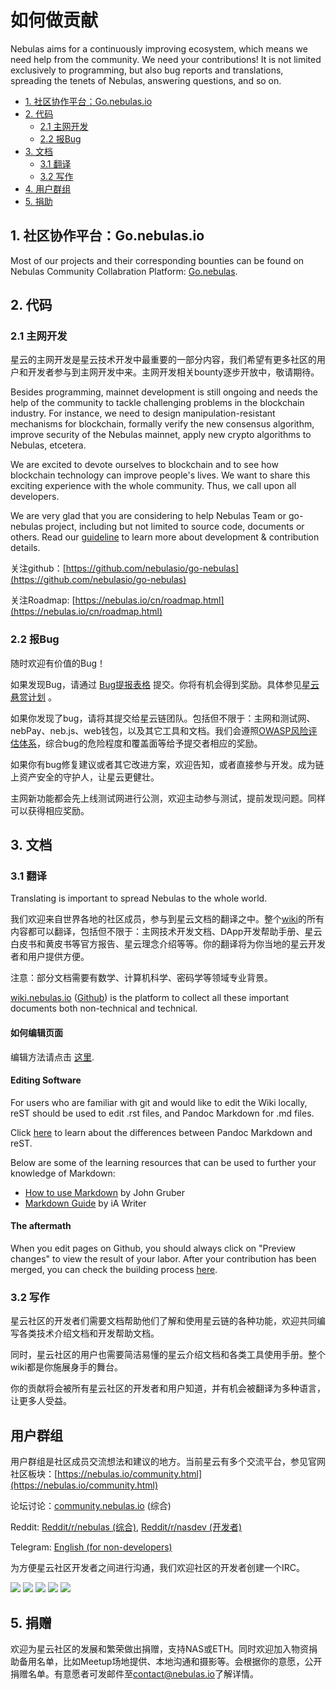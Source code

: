 # 如何做贡献

Nebulas aims for a continuously improving ecosystem, which means we need help from the community. We need your contributions! It is not limited exclusively to programming, but also bug reports and translations, spreading the tenets of Nebulas, answering questions, and so on.

* [1. 社区协作平台：Go.nebulas.io](#id1)
* [2. 代码](#id2)
	* [2.1 主网开发](#id3)
	* [2.2 报Bug](#id4)
* [3. 文档](#id5)
	* [3.1 翻译](#id6)
	* [3.2 写作](#id7)
* [4. 用户群组](#id8)
* [5. 捐助](#id9)


## 1. 社区协作平台：Go.nebulas.io

Most of our projects and their corresponding bounties can be found on Nebulas Community Collabration Platform: [Go.nebulas](http://go.nebulas.io).


## 2. 代码

### 2.1 主网开发

星云的主网开发是星云技术开发中最重要的一部分内容，我们希望有更多社区的用户和开发者参与到主网开发中来。主网开发相关bounty逐步开放中，敬请期待。

Besides programming, mainnet development is still ongoing and needs the help of the community to tackle challenging problems in the blockchain industry. For instance, we need to design manipulation-resistant mechanisms for blockchain, formally verify the new consensus algorithm, improve security of the Nebulas mainnet, apply new crypto algorithms to Nebulas, etcetera.

We are excited to devote ourselves to blockchain and to see how blockchain technology can improve people's lives. We want to share this exciting experience with the whole community. Thus, we call upon all developers.

We are very glad that you are considering to help Nebulas Team or
go-nebulas project, including but not limited to source code, documents
or others. Read our [guideline](go-nebulas/develop/contribute.md) to learn more about development &
contribution details.

关注github：[https://github.com/nebulasio/go-nebulas](https://github.com/nebulasio/go-nebulas)

关注Roadmap: [https://nebulas.io/cn/roadmap.html](https://nebulas.io/cn/roadmap.html) 


### 2.2 报Bug

随时欢迎有价值的Bug！

如果发现Bug，请通过 [Bug提报表格](https://goo.gl/forms/5ysl61Mjpn6yDEuN2) 提交。你将有机会得到奖励。具体参见[星云悬赏计划](bounty-program) 。

如果你发现了bug，请将其提交给星云链团队。包括但不限于：主网和测试网、nebPay、neb.js、web钱包，以及其它工具和文档。我们会遵照[OWASP风险评估体系](https://www.owasp.org/index.php/OWASP_Risk_Rating_Methodology)，综合bug的危险程度和覆盖面等给予提交者相应的奖励。

如果你有bug修复建议或者其它改进方案，欢迎告知，或者直接参与开发。成为链上资产安全的守护人，让星云更健壮。

主网新功能都会先上线测试网进行公测，欢迎主动参与测试，提前发现问题。同样可以获得相应奖励。



## 3. 文档

### 3.1 翻译

Translating is important to spread Nebulas to the whole world.


我们欢迎来自世界各地的社区成员，参与到星云文档的翻译之中。整个[wiki](https://wiki.nebulas.io)的所有内容都可以翻译，包括但不限于：主网技术开发文档、DApp开发帮助手册、星云白皮书和黄皮书等官方报告、星云理念介绍等等。你的翻译将为你当地的星云开发者和用户提供方便。

注意：部分文档需要有数学、计算机科学、密码学等领域专业背景。

[wiki.nebulas.io](https://wiki.nebulas.io) ([Github](https://github.com/nebulasio/nebdocs)) is the platform to collect all these important documents both non-technical and technical.




#### 如何编辑页面

编辑方法请点击 [这里](wiki-using-guide).

#### Editing Software
For users who are familiar with git and would like to edit the Wiki locally, reST should be used to edit .rst files, and Pandoc Markdown for .md files.

Click [here](http://www.unexpected-vortices.com/doc-notes/markdown-and-rest-compared.html) to learn about the differences between Pandoc Markdown and reST. 

Below are some of the learning resources that can be used to further your knowledge of Markdown:

- [How to use Markdown](https://daringfireball.net/projects/markdown/syntax) by John Gruber
- [Markdown Guide](https://ia.net/writer/support/general/markdown-guide) by iA Writer

#### The aftermath

When you edit pages on Github, you should always click on "Preview changes" to view the result of your labor. After your contribution has been merged, you can check the building process [here](https://readthedocs.org/projects/nebdocs/builds/).



### 3.2 写作

星云社区的开发者们需要文档帮助他们了解和使用星云链的各种功能，欢迎共同编写各类技术介绍文档和开发帮助文档。

同时，星云社区的用户也需要简洁易懂的星云介绍文档和各类工具使用手册。整个wiki都是你施展身手的舞台。

你的贡献将会被所有星云社区的开发者和用户知道，并有机会被翻译为多种语言，让更多人受益。


## 用户群组

用户群组是社区成员交流想法和建议的地方。当前星云有多个交流平台，参见官网社区板块：[https://nebulas.io/community.html](https://nebulas.io/community.html)

论坛讨论：[community.nebulas.io](https://community.nebulas.io) (综合)

Reddit: [Reddit/r/nebulas (综合)](https://reddit.com/r/nebulas), [Reddit/r/nasdev (开发者)](https://reddit.com/r/nasdev)

Telegram: [English (for non-developers)](https://t.me/nebulasen)


为方便星云社区开发者之间进行沟通，我们欢迎社区的开发者创建一个IRC。

[![](/resources/nebulas_square_logo128.png)](https://community.nebulas.io/) [![](/resources/github_square_logo128.png)](https://github.com/nebulasio) [![](/resources/reddit_square_logo128.png)](https://www.reddit.com/r/nebulas/) [![](/resources/twitter_square_logo128.png)](https://twitter.com/nebulasio) [![](/resources/telegram_square_logo128.png)](https://t.me/nebulasen) 


## 5. 捐赠

欢迎为星云社区的发展和繁荣做出捐赠，支持NAS或ETH。同时欢迎加入物资捐助备用名单，比如Meetup场地提供、本地沟通和摄影等。会根据你的意愿，公开捐赠名单。有意愿者可发邮件至[contact@nebulas.io](mailto:contact@nebulas.io)了解详情。
